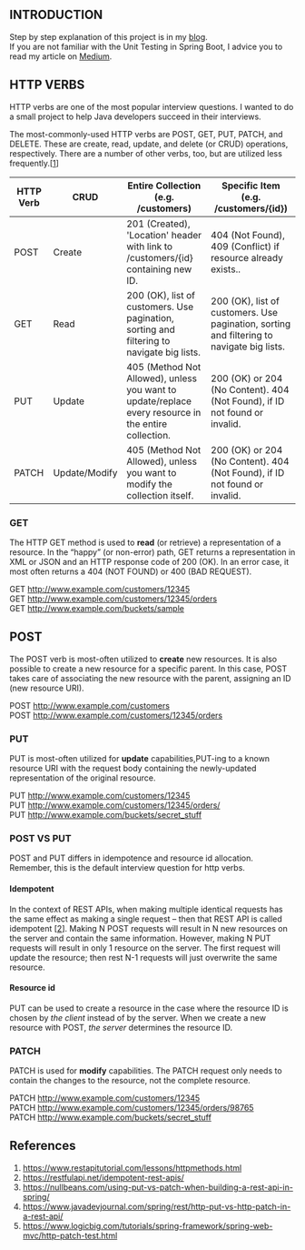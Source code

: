 ## INTRODUCTION  

Step by step explanation of this project is in my [blog](https://suleymanyildirim.org/java/testing-http-methods-using-mockito-framework).  
If you are not familiar with the Unit Testing in Spring Boot, I advice you to read my article on [Medium](https://medium.com/@fitsoftwareengineer/test-driven-development-in-spring-boot-using-pyramid-approach-beebdfb8beb0).  

## HTTP VERBS

HTTP verbs are one of the most popular interview questions. I wanted to do a small project to help Java developers succeed in their interviews.  

The most-commonly-used HTTP verbs are POST, GET, PUT, PATCH, and DELETE. These are create, read, update, and delete (or CRUD) operations, respectively. There are a number of other verbs, too, but are utilized less frequently.[[1]]

| HTTP Verb | CRUD | Entire Collection (e.g. /customers) | Specific Item (e.g. /customers/{id}) |
| --- | --- | --- | --- |
| POST	| Create        | 201 (Created), 'Location' header with link to /customers/{id} containing new ID.                     | 404 (Not Found), 409 (Conflict) if resource already exists.. |
| GET   | Read          | 200 (OK), list of customers. Use pagination, sorting and filtering to navigate big lists.            | 200 (OK), list of customers. Use pagination, sorting and filtering to navigate big lists. |
| PUT   | Update        | 405 (Method Not Allowed), unless you want to update/replace every resource in the entire collection. | 200 (OK) or 204 (No Content). 404 (Not Found), if ID not found or invalid. |
| PATCH | Update/Modify | 405 (Method Not Allowed), unless you want to modify the collection itself.                           | 200 (OK) or 204 (No Content). 404 (Not Found), if ID not found or invalid. |

### GET
The HTTP GET method is used to **read** (or retrieve) a representation of a resource. In the “happy” (or non-error) path, GET returns a representation in XML or JSON and an HTTP response code of 200 (OK). In an error case, it most often returns a 404 (NOT FOUND) or 400 (BAD REQUEST).

GET http://www.example.com/customers/12345  
GET http://www.example.com/customers/12345/orders  
GET http://www.example.com/buckets/sample  


## POST
The POST verb is most-often utilized to **create** new resources. It is also possible to create a new resource for a specific parent. In this case, POST takes care of associating the new resource with the parent, assigning an ID (new resource URI).

POST http://www.example.com/customers  
POST http://www.example.com/customers/12345/orders


### PUT
PUT is most-often utilized for **update** capabilities,PUT-ing to a known resource URI with the request body containing the newly-updated representation of the original resource.

PUT http://www.example.com/customers/12345  
PUT http://www.example.com/customers/12345/orders/  
PUT http://www.example.com/buckets/secret_stuff  

### POST VS PUT
POST and PUT differs in idempotence and resource id allocation. Remember, this is the default interview question for http verbs.  

#### Idempotent
In the context of REST APIs, when making multiple identical requests has the same effect as making a single request – then that REST API is called idempotent [[2]]. 
Making N POST requests will result in N new resources on the server and contain the same information. 
However, making N PUT requests will result in only 1 resource on the server. The first request will update the resource; then rest N-1 requests will just overwrite the same resource.

#### Resource id
PUT can be used to create a resource in the case where the resource ID is chosen by *the client* instead of by the server. 
When we create a new resource with POST, *the server* determines the resource ID.

### PATCH 
PATCH is used for **modify** capabilities. The PATCH request only needs to contain the changes to the resource, not the complete resource.

PATCH http://www.example.com/customers/12345  
PATCH http://www.example.com/customers/12345/orders/98765  
PATCH http://www.example.com/buckets/secret_stuff  

## References

1. https://www.restapitutorial.com/lessons/httpmethods.html
2. https://restfulapi.net/idempotent-rest-apis/
3. https://nullbeans.com/using-put-vs-patch-when-building-a-rest-api-in-spring/
4. https://www.javadevjournal.com/spring/rest/http-put-vs-http-patch-in-a-rest-api/
5. https://www.logicbig.com/tutorials/spring-framework/spring-web-mvc/http-patch-test.html

[1]:https://www.restapitutorial.com/lessons/httpmethods.html
[2]:https://restfulapi.net/idempotent-rest-apis/
[3]:https://nullbeans.com/using-put-vs-patch-when-building-a-rest-api-in-spring/
[4]:https://www.javadevjournal.com/spring/rest/http-put-vs-http-patch-in-a-rest-api/
[5]:https://www.logicbig.com/tutorials/spring-framework/spring-web-mvc/http-patch-test.html
